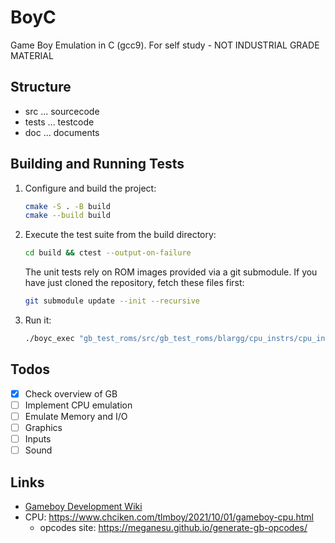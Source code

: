 # BoyC

Game Boy Emulation in C (gcc9). For self study - NOT INDUSTRIAL GRADE MATERIAL

## Structure

* src ... sourcecode
* tests ... testcode
* doc ... documents

## Building and Running Tests

1. Configure and build the project:

   ```bash
   cmake -S . -B build
   cmake --build build
   ```

2. Execute the test suite from the build directory:

   ```bash
   cd build && ctest --output-on-failure
   ```

   The unit tests rely on ROM images provided via a git submodule. If you have
   just cloned the repository, fetch these files first:

   ```bash
   git submodule update --init --recursive
   ```
3. Run it:
   ```bash
   ./boyc_exec "gb_test_roms/src/gb_test_roms/blargg/cpu_instrs/cpu_instrs.gb"
   ```



## Todos

* [x] Check overview of GB
* [ ] Implement CPU emulation
* [ ] Emulate Memory and I/O
* [ ] Graphics
* [ ] Inputs
* [ ] Sound

## Links

* [Gameboy Development Wiki](https://gbdev.gg8.se/wiki/articles/Main_Page)
* CPU: https://www.chciken.com/tlmboy/2021/10/01/gameboy-cpu.html
   * opcodes site: https://meganesu.github.io/generate-gb-opcodes/
